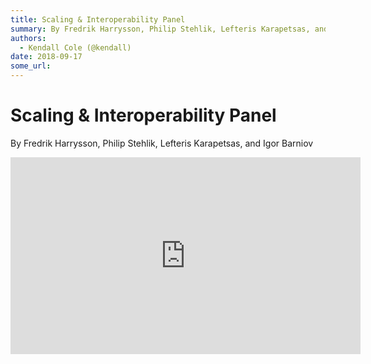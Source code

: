 ```yaml
---
title: Scaling & Interoperability Panel
summary: By Fredrik Harrysson, Philip Stehlik, Lefteris Karapetsas, and Igor Barniov
authors:
  - Kendall Cole (@kendall)
date: 2018-09-17
some_url: 
---
```


# Scaling & Interoperability Panel


By Fredrik Harrysson, Philip Stehlik, Lefteris Karapetsas, and Igor Barniov

<div align="center"><iframe width="560" height="315" src="https://drive.google.com/file/d/1oSsWg6UEidV6Ro3kJGNcsJD0y2-nmJL1/preview" frameborder="0" allow="encrypted-media" allowfullscreen></iframe></div>